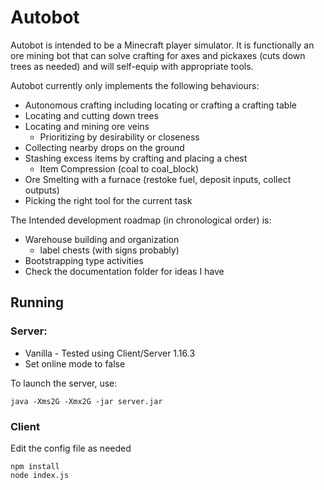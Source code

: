 # Autobot

Autobot is intended to be a Minecraft player simulator. It is functionally an ore mining bot that can solve crafting for axes and pickaxes (cuts down trees as needed) and will self-equip with appropriate tools.

Autobot currently only implements the following behaviours:

* Autonomous crafting including locating or crafting a crafting table
* Locating and cutting down trees
* Locating and mining ore veins
	* Prioritizing by desirability or closeness
* Collecting nearby drops on the ground
* Stashing excess items by crafting and placing a chest
	* Item Compression (coal to coal_block)
* Ore Smelting with a furnace (restoke fuel, deposit inputs, collect outputs)
* Picking the right tool for the current task

The Intended development roadmap (in chronological order) is:

* Warehouse building and organization
	* label chests (with signs probably)
* Bootstrapping type activities
* Check the documentation folder for ideas I have

## Running

### Server:
* Vanilla - Tested using Client/Server 1.16.3
* Set online mode to false

To launch the server, use:

	java -Xms2G -Xmx2G -jar server.jar

### Client

Edit the config file as needed

	npm install
	node index.js
